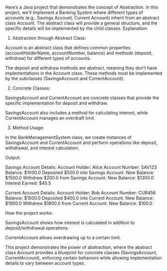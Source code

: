 Here’s a Java project that demonstrates the concept of Abstraction. In this project, we'll implement a Banking System where different types of accounts (e.g., Savings Account, Current Account) inherit from an abstract class Account. The abstract class will provide a general structure, and the specific details will be implemented by the child classes.
Explanation:

1. Abstraction through Abstract Class:

Account is an abstract class that defines common properties (accountHolderName, accountNumber, balance) and methods (deposit, withdraw) for different types of accounts.

The deposit and withdraw methods are abstract, meaning they don’t have implementations in the Account class. These methods must be implemented by the subclasses (SavingsAccount and CurrentAccount).



2. Concrete Classes:

SavingsAccount and CurrentAccount are concrete classes that provide the specific implementation for deposit and withdraw.

SavingsAccount also includes a method for calculating interest, while CurrentAccount manages an overdraft limit.



3. Method Usage:

In the BankManagementSystem class, we create instances of SavingsAccount and CurrentAccount and perform operations like deposit, withdrawal, and interest calculation.




Output:

Savings Account Details:
Account Holder: Alice
Account Number: SAV123
Balance: $1000.0
Deposited $500.0 into Savings Account. New Balance: $1500.0
Withdrew $200.0 from Savings Account. New Balance: $1300.0
Interest Earned: $45.5

Current Account Details:
Account Holder: Bob
Account Number: CUR456
Balance: $1500.0
Deposited $400.0 into Current Account. New Balance: $1900.0
Withdrew $1800.0 from Current Account. New Balance: $100.0

How the project works:

SavingsAccount shows how interest is calculated in addition to deposit/withdrawal operations.

CurrentAccount allows overdrawing up to a certain limit.


This project demonstrates the power of abstraction, where the abstract class Account provides a blueprint for concrete classes (SavingsAccount, CurrentAccount), enforcing certain behaviors while allowing implementation details to vary between account types.
